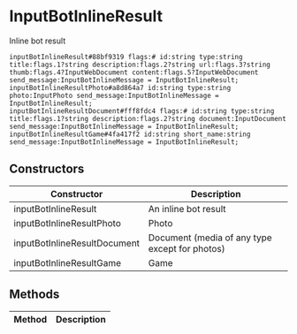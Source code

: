 # InputBotInlineResult
Inline bot result

```
inputBotInlineResult#88bf9319 flags:# id:string type:string title:flags.1?string description:flags.2?string url:flags.3?string thumb:flags.4?InputWebDocument content:flags.5?InputWebDocument send_message:InputBotInlineMessage = InputBotInlineResult;
inputBotInlineResultPhoto#a8d864a7 id:string type:string photo:InputPhoto send_message:InputBotInlineMessage = InputBotInlineResult;
inputBotInlineResultDocument#fff8fdc4 flags:# id:string type:string title:flags.1?string description:flags.2?string document:InputDocument send_message:InputBotInlineMessage = InputBotInlineResult;
inputBotInlineResultGame#4fa417f2 id:string short_name:string send_message:InputBotInlineMessage = InputBotInlineResult;
```

## Constructors
| Constructor | Description |
| ---- | ----------- |
| inputBotInlineResult | An inline bot result |
| inputBotInlineResultPhoto | Photo |
| inputBotInlineResultDocument | Document (media of any type except for photos) |
| inputBotInlineResultGame | Game |


## Methods
| Method | Description |
| ---- | ----------- |


